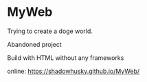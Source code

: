 # MyWeb
Trying to create a doge world.

Abandoned project 

Build with HTML without any frameworks

online: https://shadowhusky.github.io/MyWeb/
